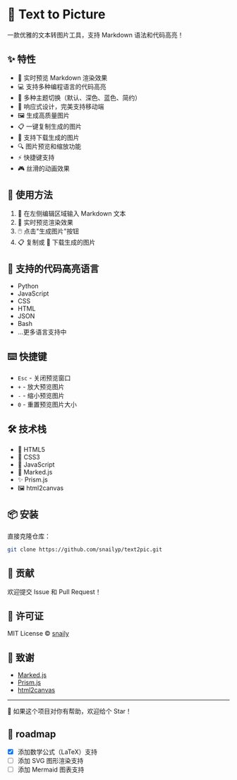# 📝 Text to Picture

一款优雅的文本转图片工具，支持 Markdown 语法和代码高亮！

## ✨ 特性

- 🎨 实时预览 Markdown 渲染效果
- 💻 支持多种编程语言的代码高亮
- 🌈 多种主题切换（默认、深色、蓝色、简约）
- 📱 响应式设计，完美支持移动端
- 🖼️ 生成高质量图片
- 📋 一键复制生成的图片
- 💾 支持下载生成的图片
- 🔍 图片预览和缩放功能
- ⚡️ 快捷键支持
- 🎮 丝滑的动画效果

## 🚀 使用方法

1. 📝 在左侧编辑区域输入 Markdown 文本
2. 👀 实时预览渲染效果
3. 🖱️ 点击"生成图片"按钮
4. 📋 复制或 💾 下载生成的图片

## 🎨 支持的代码高亮语言

- Python
- JavaScript
- CSS
- HTML
- JSON
- Bash
- ...更多语言支持中

## ⌨️ 快捷键

- `Esc` - 关闭预览窗口
- `+` - 放大预览图片
- `-` - 缩小预览图片
- `0` - 重置预览图片大小

## 🛠️ 技术栈

- 🎯 HTML5
- 🎨 CSS3
- 💫 JavaScript
- 📝 Marked.js
- ✨ Prism.js
- 🖼️ html2canvas

## 📦 安装

直接克隆仓库：

```bash
git clone https://github.com/snailyp/text2pic.git
```

## 🤝 贡献

欢迎提交 Issue 和 Pull Request！

## 📄 许可证

MIT License © [snaily](https://linux.do/u/snaily)

## 🙏 致谢

- [Marked.js](https://marked.js.org/)
- [Prism.js](https://prismjs.com/)
- [html2canvas](https://html2canvas.hertzen.com/)

---

🌟 如果这个项目对你有帮助，欢迎给个 Star！

## 📝 roadmap

- [x] 添加数学公式（LaTeX）支持
- [ ] 添加 SVG 图形渲染支持
- [ ] 添加 Mermaid 图表支持
